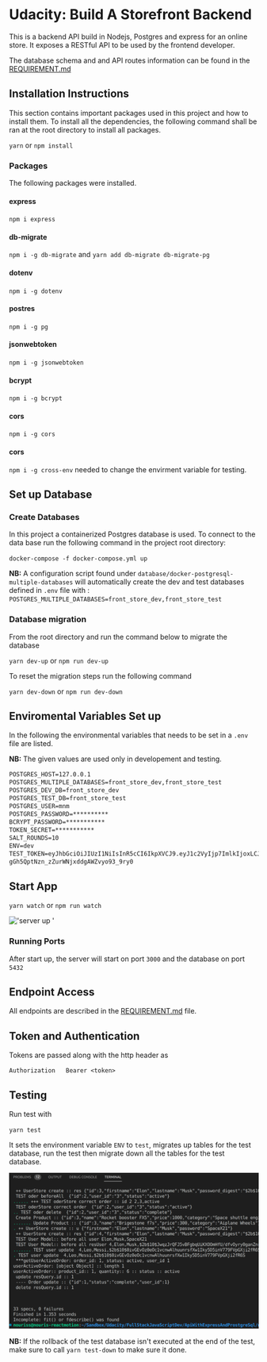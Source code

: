 # Udacity: Build A Storefront Backend

This is a backend API build in Nodejs, Postgres and express for an online store. It exposes a RESTful API to be used by the frontend developer. 

The database schema and and API routes information can be found in the [REQUIREMENT.md](REQUIREMENTS.md) 

## Installation Instructions
This section contains important packages used in this project and how to install them. To install all the dependencies, the following command shall be ran at the root directory to install all packages.

`yarn` or `npm install`

### Packages

The following packages were installed. 

####  express

`npm i express`

#### db-migrate

`npm i -g db-migrate`  and  `yarn add db-migrate db-migrate-pg`  

#### dotenv

`npm i -g dotenv`

#### postres

`npm i -g pg`

#### jsonwebtoken

`npm i -g jsonwebtoken`

#### bcrypt

`npm i -g bcrypt`

#### cors

`npm i -g cors`

#### cors

`npm i -g cross-env` needed to change the envirment variable for testing.


## Set up Database
### Create Databases

In this project a containerized Postgres database is used. To connect to the data base run the following 
command in the project root directory:

`docker-compose -f docker-compose.yml up`

**NB:**  A configuration script found under `database/docker-postgresql-multiple-databases` will automatically create 
the dev and test databases defined in `.env` file with : `POSTGRES_MULTIPLE_DATABASES=front_store_dev,front_store_test`

### Database migration
From the root directory and run the command below to migrate the database 

`yarn dev-up` or `npm run dev-up`

To reset the migration steps run the following command 

`yarn dev-down` or `npm run dev-down`


## Enviromental Variables Set up
In the following the environmental variables that needs to be set in a `.env` file are listed. 

**NB:** The given values are used only in developement and testing. 
```
POSTGRES_HOST=127.0.0.1
POSTGRES_MULTIPLE_DATABASES=front_store_dev,front_store_test
POSTGRES_DEV_DB=front_store_dev
POSTGRES_TEST_DB=front_store_test
POSTGRES_USER=mnm
POSTGRES_PASSWORD=**********
BCRYPT_PASSWORD=***********
TOKEN_SECRET=***********
SALT_ROUNDS=10
ENV=dev
TEST_TOKEN=eyJhbGciOiJIUzI1NiIsInR5cCI6IkpXVCJ9.eyJ1c2VyIjp7ImlkIjoxLCJmaXJzdG5hbWUiOiJ6YWluZWRpbiA3IiwibGFzdG5hbWUiOiJ6aWRhbmUgeml6b3UiLCJwYXNzd29yZF9kaWdlc3QiOiIkMmIkMTAkS0Q1eHR5QTd5V1hGLnFMeE1DSHBCT1MxZWlMWXBXalVlcGUzeVlNRC5PTkVMcTdwME5GVk8ifSwiaWF0IjoxNjc0NTI0MTU1fQ.9yVE7Xw-gGh5QptNzn_zZurWNjxddgAWZvyo93_9ry0
```


## Start App
`yarn watch` or `npm run watch`

!['server up '](docs/screenshots/server_up.png.png)

### Running Ports 
After start up, the server will start on port `3000` and the database on port `5432`

## Endpoint Access
All endpoints are described in the [REQUIREMENT.md](REQUIREMENTS.md) file. 

## Token and Authentication
Tokens are passed along with the http header as 
```
Authorization   Bearer <token>
```

## Testing
Run test with 

`yarn test`

It sets the environment variable `ENV` to `test`, migrates up tables for the test database, run the test then migrate down all the tables for the test database. 

!['test 1'](docs/screenshots/jasmine_test_output.png)

**NB:** If the rollback of the test database isn't executed at the end of the test, make sure to call `yarn test-down` to make sure it done.
 